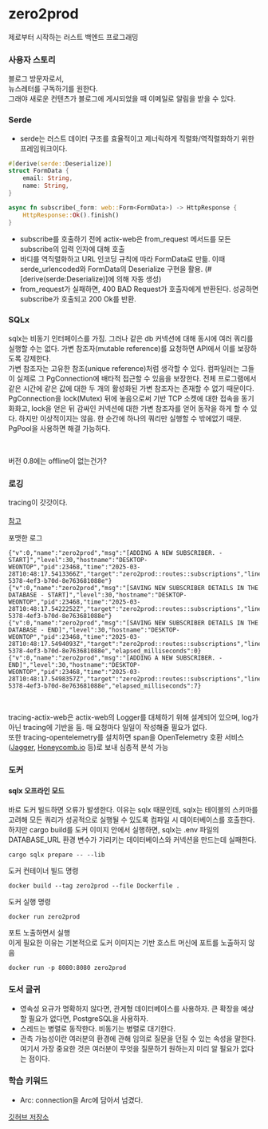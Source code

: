 # zero2prod
제로부터 시작하는 러스트 백엔드 프로그래밍

### 사용자 스토리
블로그 방문자로서,  
뉴스레터를 구독하기를 원한다.  
그래야 새로운 컨텐츠가 블로그에 게시되었을 때 이메일로 알림을 받을 수 있다.  


### Serde

* serde는 러스트 데이터 구조를 효율적이고 제너릭하게 직렬화/역직렬화하기 위한 프레임워크이다.

```rust
#[derive(serde::Deserialize)]
struct FormData {
    email: String,
    name: String,
}

async fn subscribe(_form: web::Form<FormData>) -> HttpResponse {
    HttpResponse::Ok().finish()
}
```

* subscribe를 호출하기 전에 actix-web은 from_request 메서드를 모든 subscribe의 입력 인자에 대해 호출
* 바디를 역직렬화하고 URL 인코딩 규칙에 따라 FormData로 만듦. 이때 serde_urlencoded와 FormData의 Deserialize 구현을 활용. (#[derive(serde:Deserialize)]에 의해 자동 생성)
* from_request가 실패하면, 400 BAD Request가 호출자에게 반환된다. 성공하면 subscribe가 호출되고 200 Ok를 반환.


### SQLx

sqlx는 비동기 인터페이스를 가짐. 그러나 같은 db 커넥션에 대해 동시에 여러 쿼리를 실행할 수는 없다. 가변 참조자(mutable reference)를 요청하면 API에서 이를 보장하도록 강제한다.  
가변 참조자는 고유한 참조(unique reference)처럼 생각할 수 있다. 컴파일러는 그들이 실제로 그 PgConnection에 배타적 접근할 수 있음을 보장한다. 전체 프로그램에서 같은 시간에 같은 값에 대한 두 개의 활성화된 가변 참조자는 존재할 수 없기 때문이다.  
PgConnection을 lock(Mutex) 뒤에 놓음으로써 기반 TCP 소켓에 대한 접속을 동기화화고, lock을 얻은 뒤 감싸인 커넥션에 대한 가변 참조자를 얻어 동작을 하게 할 수 있다. 하지만 이상적이지는 않음. 한 순간에 하나의 쿼리만 실행할 수 밖에없기 때문.  
PgPool을 사용하면 해결 가능하다.  

<br>

버전 0.8에는 offline이 없는건가?  


### 로깅

tracing이 갓갓이다.  
<br>
[참고](https://docs.rs/tracing/latest/tracing/trait.Subscriber.html)

포맷한 로그  

```text
{"v":0,"name":"zero2prod","msg":"[ADDING A NEW SUBSCRIBER. - START]","level":30,"hostname":"DESKTOP-WEONTOP","pid":23468,"time":"2025-03-28T10:48:17.5413366Z","target":"zero2prod::routes::subscriptions","line":14,"file":"src\\routes\\subscriptions.rs","subscriber_name":"\"hee\"","subscriber_email":"\"tmp4@gmai.com\"","request_id":"334e64ef-5378-4ef3-b70d-8e763681088e"}
{"v":0,"name":"zero2prod","msg":"[SAVING NEW SUBSCRIBER DETAILS IN THE DATABASE - START]","level":30,"hostname":"DESKTOP-WEONTOP","pid":23468,"time":"2025-03-28T10:48:17.5422252Z","target":"zero2prod::routes::subscriptions","line":24,"file":"src\\routes\\subscriptions.rs","subscriber_name":"\"hee\"","subscriber_email":"\"tmp4@gmai.com\"","request_id":"334e64ef-5378-4ef3-b70d-8e763681088e"}
{"v":0,"name":"zero2prod","msg":"[SAVING NEW SUBSCRIBER DETAILS IN THE DATABASE - END]","level":30,"hostname":"DESKTOP-WEONTOP","pid":23468,"time":"2025-03-28T10:48:17.5494093Z","target":"zero2prod::routes::subscriptions","line":24,"file":"src\\routes\\subscriptions.rs","subscriber_name":"\"hee\"","subscriber_email":"\"tmp4@gmai.com\"","request_id":"334e64ef-5378-4ef3-b70d-8e763681088e","elapsed_milliseconds":0}
{"v":0,"name":"zero2prod","msg":"[ADDING A NEW SUBSCRIBER. - END]","level":30,"hostname":"DESKTOP-WEONTOP","pid":23468,"time":"2025-03-28T10:48:17.5498357Z","target":"zero2prod::routes::subscriptions","line":14,"file":"src\\routes\\subscriptions.rs","subscriber_name":"\"hee\"","subscriber_email":"\"tmp4@gmai.com\"","request_id":"334e64ef-5378-4ef3-b70d-8e763681088e","elapsed_milliseconds":7}
```

<br>

tracing-actix-web은 actix-web의 Logger를 대체하기 위해 설계되어 있으며, log가 아닌 tracing에 기반을 둠. 매 요청마다 일일이 작성해줄 필요가 없다.  
또한 tracing-opentelemetry를 설치하면 span을 OpenTelemetry 호환 서비스([Jagger](https://www.jaegertracing.io), [Honeycomb.io](https://honeycomb.io) 등)로 보내 심층적 분석 가능

### 도커

#### sqlx 오프라인 모드
바로 도커 빌드하면 오류가 발생한다. 이유는 sqlx 때문인데, sqlx는 테이블의 스키마를 고려해 모든 쿼리가 성공적으로 실행될 수 있도록 컴파일 시 데이터베이스를 호출한다. 하지만 cargo build를 도커 이미지 안에서 실행하면, sqlx는 .env 파일의 DATABASE_URL 환경 변수가 가리키는 데이터베이스와 커넥션을 만드는데 실패한다.  

```shell
cargo sqlx prepare -- --lib
```

도커 컨테이너 빌드 명령  

```shell
docker build --tag zero2prod --file Dockerfile .
```

도커 실행 명령  
```shell
docker run zero2prod
```

포트 노출하면서 실행  
이게 필요한 이유는 기본적으로 도커 이미지는 기반 호스트 머신에 포트를 노출하지 않음
```shell
docker run -p 8080:8080 zero2prod
```
### 도서 글귀

* 영속성 요규가 명확하지 않다면, 관게형 데이터베이스를 사용하자. 큰 확장을 예상할 필요가 없다면, PostgreSQL을 사용하자.
* 스레드는 병렬로 동작한다. 비동기는 병렬로 대기한다. 
* 관측 가능성이란 여러분의 환경에 관해 임의로 질문을 던질 수 있는 속성을 말한다. 여기서 가장 중요한 것은 여러분이 무엇을 질문하기 원하는지 미리 알 필요가 없다는 점이다. 

### 학습 키워드 

* Arc: connection을 Arc에 담아서 넘겼다. 


[깃허브 저장소](https://github.com/LukeMathWalker/zero-to-production)
